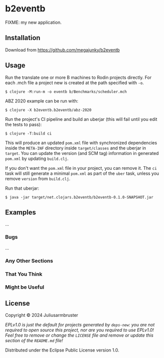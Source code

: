 # b2eventb

FIXME: my new application.

## Installation

Download from https://github.com/megajunky/b2eventb

## Usage

Run the translate one or more B machines to Rodin projects directly.
For each .mch file a project new is created at the path specified with `-o`.

    $ clojure -M:run-m -o eventb b/Benchmarks/scheduler.mch

ABZ 2020 example can be run with:

    $ clojure -X b2eventb.b2eventb/abz-2020

Run the project's CI pipeline and build an uberjar (this will fail until you edit the tests to pass):

    $ clojure -T:build ci

This will produce an updated `pom.xml` file with synchronized dependencies inside the `META-INF`
directory inside `target/classes` and the uberjar in `target`. You can update the version (and SCM tag)
information in generated `pom.xml` by updating `build.clj`.

If you don't want the `pom.xml` file in your project, you can remove it. The `ci` task will
still generate a minimal `pom.xml` as part of the `uber` task, unless you remove `version`
from `build.clj`.

Run that uberjar:

    $ java -jar target/net.clojars.b2eventb/b2eventb-0.1.0-SNAPSHOT.jar

## Examples

...

### Bugs

...

### Any Other Sections
### That You Think
### Might be Useful

## License

Copyright © 2024 Juliusarmbruster

_EPLv1.0 is just the default for projects generated by `deps-new`: you are not_
_required to open source this project, nor are you required to use EPLv1.0!_
_Feel free to remove or change the `LICENSE` file and remove or update this_
_section of the `README.md` file!_

Distributed under the Eclipse Public License version 1.0.
